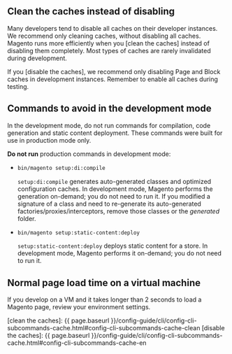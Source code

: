 ## Clean the caches instead of disabling

Many developers tend to disable all caches on their developer instances.
We recommend only cleaning caches, without disabling all caches.
Magento runs more efficiently when you [clean the caches] instead of disabling them completely.
Most types of caches are rarely invalidated during development.

If you [disable the caches], we recommend only disabling Page and Block caches in development instances.
Remember to enable all caches during testing.

## Commands to avoid in the development mode

In the development mode, do not run commands for compilation, code generation and static content deployment.
These commands were built for use in production mode only.

**Do not run** production commands in development mode:  

* ```bash
  bin/magento setup:di:compile
  ```
  `setup:di:compile` generates auto-generated classes and optimized configuration caches.
  In development mode, Magento performs the generation on-demand; you do not need to run it.
  If you modified a signature of a class and need to re-generate its auto-generated factories/proxies/interceptors, remove those classes or the _generated_ folder.

* ```bash
  bin/magento setup:static-content:deploy
  ```
  `setup:static-content:deploy` deploys static content for a store.
  In development mode, Magento performs it on-demand; you do not need to run it.

## Normal page load time on a virtual machine

If you develop on a VM and it takes longer than 2 seconds to load a Magento page, review your environment settings.

<!-- Link definitions -->

[clean the caches]: {{ page.baseurl }}/config-guide/cli/config-cli-subcommands-cache.html#config-cli-subcommands-cache-clean
[disable the caches]: {{ page.baseurl }}/config-guide/cli/config-cli-subcommands-cache.html#config-cli-subcommands-cache-en
